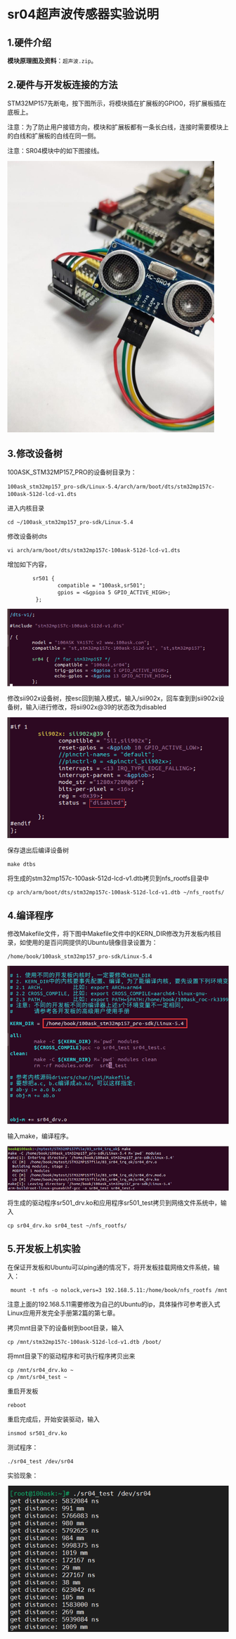 # sr04超声波传感器实验说明



## 1.硬件介绍

**模块原理图及资料**：`超声波.zip`。

## 2.硬件与开发板连接的方法

STM32MP157先断电，按下图所示，将模块插在扩展板的GPIO0，将扩展板插在底板上。

注意：为了防止用户接错方向，模块和扩展板都有一条长白线，连接时需要模块上的白线和扩展板的白线在同一侧。

注意：SR04模块中的如下图接线。

![sr04](sr04.png)

## 3.修改设备树

100ASK_STM32MP157_PRO的设备树目录为：	

`100ask_stm32mp157_pro-sdk/Linux-5.4/arch/arm/boot/dts/stm32mp157c-100ask-512d-lcd-v1.dts`

进入内核目录

```
cd ~/100ask_stm32mp157_pro-sdk/Linux-5.4
```

修改设备树dts

```
vi arch/arm/boot/dts/stm32mp157c-100ask-512d-lcd-v1.dts
```

增加如下内容，

```
        sr501 {
                compatible = "100ask,sr501";
                gpios = <&gpioa 5 GPIO_ACTIVE_HIGH>;
         };
```

![sr04-dts](sr04-dts.png)

修改sii902x设备树，按esc回到输入模式，输入/sii902x，回车查到到sii902x设备树，输入i进行修改，将sii902x@39的状态改为disabled

![interrupts-modify](interrupts-modify.png)

保存退出后编译设备树

```
make dtbs
```

将生成的stm32mp157c-100ask-512d-lcd-v1.dtb拷贝到nfs_rootfs目录中

```
cp arch/arm/boot/dts/stm32mp157c-100ask-512d-lcd-v1.dtb ~/nfs_rootfs/
```

## 4.编译程序

修改Makefile文件，将下图中Makefile文件中的KERN_DIR修改为开发板内核目录，如使用的是百问网提供的Ubuntu镜像目录设置为：

```
/home/book/100ask_stm32mp157_pro-sdk/Linux-5.4
```

![Makefile](Makefile.png)

输入make，编译程序。

![image-20220923100608154](make.png)

将生成的驱动程序sr501_drv.ko和应用程序sr501_test拷贝到网络文件系统中，输入

```
cp sr04_drv.ko sr04_test ~/nfs_rootfs/
```



## 5.开发板上机实验

在保证开发板和Ubuntu可以ping通的情况下，将开发板挂载网络文件系统，输入：

```
 mount -t nfs -o nolock,vers=3 192.168.5.11:/home/book/nfs_rootfs /mnt
```

注意上面的192.168.5.11需要修改为自己的Ubuntu的ip，具体操作可参考嵌入式Linux应用开发完全手册第2篇的第七章。

拷贝mnt目录下的设备树到boot目录，输入

```
cp /mnt/stm32mp157c-100ask-512d-lcd-v1.dtb /boot/
```

将mnt目录下的驱动程序和可执行程序拷贝出来

```
cp /mnt/sr04_drv.ko ~
cp /mnt/sr04_test ~
```

重启开发板

```
reboot
```

重启完成后，开始安装驱动，输入

```
insmod sr501_drv.ko
```

测试程序：

```
./sr04_test /dev/sr04
```

实验现象：

![Experimental-phenomenon](Experimental-phenomenon.png)



